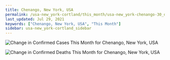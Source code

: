 ```yaml
---
title: Chenango, New York, USA
permalink: /usa-new_york-cortland/this_month/usa-new_york-chenango-30_days.html
last_updated: Jul 29, 2021
keywords: ["Chenango, New York, USA", "This Month"]
sidebar: usa-new_york-cortland_sidebar
---
```


![Change in Confirmed Cases This Month for Chenango, New York, USA](/covid_tracker/images/graphs/usa-new_york-chenango-delta_confirmed-30_days_graph.png)

![Change in Confirmed Deaths This Month for Chenango, New York, USA](/covid_tracker/images/graphs/usa-new_york-chenango-delta_deaths-30_days_graph.png)
